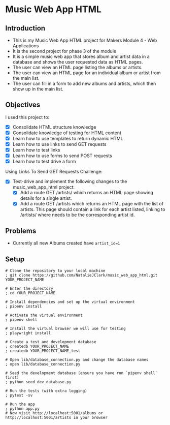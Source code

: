 # Music Web App HTML

## Introduction

- This is my Music Web App HTML project for Makers Module 4 - Web Applications
- It is the second project for phase 3 of the module
- It is a simple music web app that stores album and artist data in a database and shows the user requested data as HTML pages.
- The user can view an HTML page listing the albums or artists.
- The user can view an HTML page for an individual album or artist from the main list.
- The user can fill in a form to add new albums and artists, which then show up in the main list.

## Objectives

I used this project to:
- [x] Consolidate HTML structure knowledge
- [x] Consolidate knowledge of testing for HTML content
- [x] Learn how to use templates to return dynamic HTML
- [x] Learn how to use links to send GET requests
- [x] Learn how to test links
- [x] Learn how to use forms to send POST requests
- [x] Learn how to test drive a form

Using Links To Send GET Requests Challenge:
- [x] Test-drive and implement the following changes to the music_web_app_html project:
  - [x] Add a route GET /artists/<id> which returns an HTML page showing details for a single artist.
  - [x] Add a route GET /artists which returns an HTML page with the list of artists. This page should contain a link for each artist listed, linking to /artists/<id> where <id> needs to be the corresponding artist id.

## Problems

- Currently all new Albums created have `artist_id=1`

## Setup

```shell
# Clone the repository to your local machine
; git clone https://github.com/NatalieJClark/music_web_app_html.git YOUR_PROJECT_NAME

# Enter the directory
; cd YOUR_PROJECT_NAME

# Install dependencies and set up the virtual environment
; pipenv install

# Activate the virtual environment
; pipenv shell

# Install the virtual browser we will use for testing
; playwright install

# Create a test and development database
; createdb YOUR_PROJECT_NAME
; createdb YOUR_PROJECT_NAME_test

# Open lib/database_connection.py and change the database names
; open lib/database_connection.py

# Seed the development database (ensure you have run `pipenv shell` first)
; python seed_dev_database.py

# Run the tests (with extra logging)
; pytest -sv

# Run the app
; python app.py
# Now visit http://localhost:5001/albums or http://localhost:5001/artists in your browser

```

